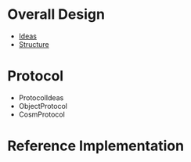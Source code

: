 # Overall Design #
  * [Ideas](Ideas.md)
  * [Structure](Structure.md)

# Protocol #
  * ProtocolIdeas
  * ObjectProtocol
  * CosmProtocol

# Reference Implementation #